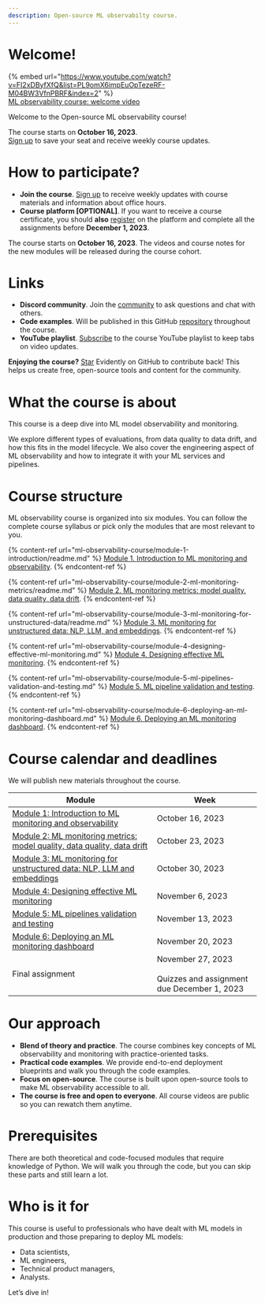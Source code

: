```yaml
---
description: Open-source ML observabilty course.
---
```


# Welcome!

{% embed url="https://www.youtube.com/watch?v=FI2xDByfXfQ&list=PL9omX6impEuOpTezeRF-M04BW3VfnPBRF&index=2" %} \
[ML observability course: welcome video](https://www.youtube.com/watch?v=FI2xDByfXfQ&list=PL9omX6impEuOpTezeRF-M04BW3VfnPBRF&index=2)

Welcome to the Open-source ML observability course!

The course starts on **October 16, 2023**. \
[Sign up](https://www.evidentlyai.com/ml-observability-course) to save your seat and receive weekly course updates.

# How to participate?
* **Join the course**. [Sign up](https://www.evidentlyai.com/ml-observability-course) to receive weekly updates with course materials and information about office hours.
* **Course platform [OPTIONAL]**. If you want to receive a course certificate, you should **also** [register](https://evidentlyai.thinkific.com/courses/ml-observability-course) on the platform and complete all the assignments before **December 1, 2023**.

The course starts on **October 16, 2023**. The videos and course notes for the new modules will be released during the course cohort. 

# Links

* **Discord community**. Join the [community](https://discord.gg/PyAJuUD5mB) to ask questions and chat with others.
* **Code examples**. Will be published in this GitHub [repository](https://github.com/evidentlyai/ml_observability_course) throughout the course.
* **YouTube playlist**. [Subscribe](https://www.youtube.com/playlist?list=PL9omX6impEuOpTezeRF-M04BW3VfnPBRF) to the course YouTube playlist to keep tabs on video updates.

**Enjoying the course?** [Star](https://github.com/evidentlyai/evidently) Evidently on GitHub to contribute back! This helps us create free, open-source tools and content for the community.

# What the course is about
This course is a deep dive into ML model observability and monitoring. 

We explore different types of evaluations, from data quality to data drift, and how this fits in the model lifecycle. We also cover the engineering aspect of ML observability and how to integrate it with your ML services and pipelines.

# Course structure
ML observability course is organized into six modules. You can follow the complete course syllabus or pick only the modules that are most relevant to you.

{% content-ref url="ml-observability-course/module-1-introduction/readme.md" %}
[Module 1. Introduction to ML monitoring and observability](ml-observability-course/module-1-introduction/readme.md). 
{% endcontent-ref %}

{% content-ref url="ml-observability-course/module-2-ml-monitoring-metrics/readme.md" %}
[Module 2. ML monitoring metrics: model quality, data quality, data drift](ml-observability-course/module-2-ml-monitoring-metrics/readme.md). 
{% endcontent-ref %}

{% content-ref url="ml-observability-course/module-3-ml-monitoring-for-unstructured-data/readme.md" %}
[Module 3. ML monitoring for unstructured data: NLP, LLM, and embeddings](ml-observability-course/module-3-ml-monitoring-for-unstructured-data/readme.md). 
{% endcontent-ref %}

{% content-ref url="ml-observability-course/module-4-designing-effective-ml-monitoring.md" %}
[Module 4. Designing effective ML monitoring](ml-observability-course/module-4-designing-effective-ml-monitoring.md). 
{% endcontent-ref %}

{% content-ref url="ml-observability-course/module-5-ml-pipelines-validation-and-testing.md" %}
[Module 5. ML pipeline validation and testing](ml-observability-course/module-5-ml-pipelines-validation-and-testing.md). 
{% endcontent-ref %}

{% content-ref url="ml-observability-course/module-6-deploying-an-ml-monitoring-dashboard.md" %}
[Module 6. Deploying an ML monitoring dashboard](ml-observability-course/module-6-deploying-an-ml-monitoring-dashboard.md). 
{% endcontent-ref %}

# Course calendar and deadlines

We will publish new materials throughout the course. 

| Module                                                                   | Week                                                          |
|--------------------------------------------------------------------------|---------------------------------------------------------------|
| [Module 1: Introduction to ML monitoring and observability](https://learn.evidentlyai.com/ml-observability-course/module-1-introduction)                | October 16, 2023                                              |
| [Module 2: ML monitoring metrics: model quality, data quality, data drift](https://learn.evidentlyai.com/ml-observability-course/module-2-ml-monitoring-metrics) | October 23, 2023                                              |
| [Module 3: ML monitoring for unstructured data: NLP, LLM and embeddings](https://learn.evidentlyai.com/ml-observability-course/module-3-ml-monitoring-for-unstructured-data)   | October 30, 2023                                              |
| [Module 4: Designing effective ML monitoring](https://learn.evidentlyai.com/ml-observability-course/module-4-designing-effective-ml-monitoring)                              | November 6, 2023                                              |
| [Module 5: ML pipelines validation and testing](https://learn.evidentlyai.com/ml-observability-course/module-5-ml-pipelines-validation-and-testing)                            | November 13, 2023                                             |
| [Module 6: Deploying an ML monitoring dashboard](https://learn.evidentlyai.com/ml-observability-course/module-6-deploying-an-ml-monitoring-dashboard)                           | November 20, 2023                                             |
| Final assignment                                                         | November 27, 2023 <br><br> Quizzes and assignment due December 1, 2023 |

# Our approach
* **Blend of theory and practice**. The course combines key concepts of ML observability and monitoring with practice-oriented tasks.
* **Practical code examples**. We provide end-to-end deployment blueprints and walk you through the code examples.
* **Focus on open-source**. The course is built upon open-source tools to make ML observability accessible to all.
* **The course is free and open to everyone**. All course videos are public so you can rewatch them anytime.

# Prerequisites
There are both theoretical and code-focused modules that require knowledge of Python. We will walk you through the code, but you can skip these parts and still learn a lot.

# Who is it for
This course is useful to professionals who have dealt with ML models in production and those preparing to deploy ML models:
* Data scientists,
* ML engineers,
* Technical product managers,
* Analysts.

Let’s dive in!
